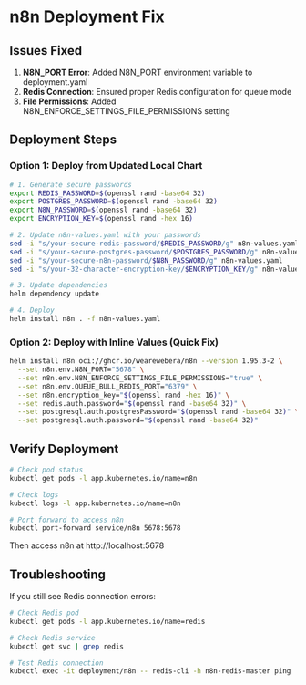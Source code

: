 # n8n Deployment Fix

## Issues Fixed

1. **N8N_PORT Error**: Added N8N_PORT environment variable to deployment.yaml
2. **Redis Connection**: Ensured proper Redis configuration for queue mode
3. **File Permissions**: Added N8N_ENFORCE_SETTINGS_FILE_PERMISSIONS setting

## Deployment Steps

### Option 1: Deploy from Updated Local Chart

```bash
# 1. Generate secure passwords
export REDIS_PASSWORD=$(openssl rand -base64 32)
export POSTGRES_PASSWORD=$(openssl rand -base64 32)
export N8N_PASSWORD=$(openssl rand -base64 32)
export ENCRYPTION_KEY=$(openssl rand -hex 16)

# 2. Update n8n-values.yaml with your passwords
sed -i "s/your-secure-redis-password/$REDIS_PASSWORD/g" n8n-values.yaml
sed -i "s/your-secure-postgres-password/$POSTGRES_PASSWORD/g" n8n-values.yaml
sed -i "s/your-secure-n8n-password/$N8N_PASSWORD/g" n8n-values.yaml
sed -i "s/your-32-character-encryption-key/$ENCRYPTION_KEY/g" n8n-values.yaml

# 3. Update dependencies
helm dependency update

# 4. Deploy
helm install n8n . -f n8n-values.yaml
```

### Option 2: Deploy with Inline Values (Quick Fix)

```bash
helm install n8n oci://ghcr.io/wearewebera/n8n --version 1.95.3-2 \
  --set n8n.env.N8N_PORT="5678" \
  --set n8n.env.N8N_ENFORCE_SETTINGS_FILE_PERMISSIONS="true" \
  --set n8n.env.QUEUE_BULL_REDIS_PORT="6379" \
  --set n8n.encryption_key="$(openssl rand -hex 16)" \
  --set redis.auth.password="$(openssl rand -base64 32)" \
  --set postgresql.auth.postgresPassword="$(openssl rand -base64 32)" \
  --set postgresql.auth.password="$(openssl rand -base64 32)"
```

## Verify Deployment

```bash
# Check pod status
kubectl get pods -l app.kubernetes.io/name=n8n

# Check logs
kubectl logs -l app.kubernetes.io/name=n8n

# Port forward to access n8n
kubectl port-forward service/n8n 5678:5678
```

Then access n8n at http://localhost:5678

## Troubleshooting

If you still see Redis connection errors:
```bash
# Check Redis pod
kubectl get pods -l app.kubernetes.io/name=redis

# Check Redis service
kubectl get svc | grep redis

# Test Redis connection
kubectl exec -it deployment/n8n -- redis-cli -h n8n-redis-master ping
```